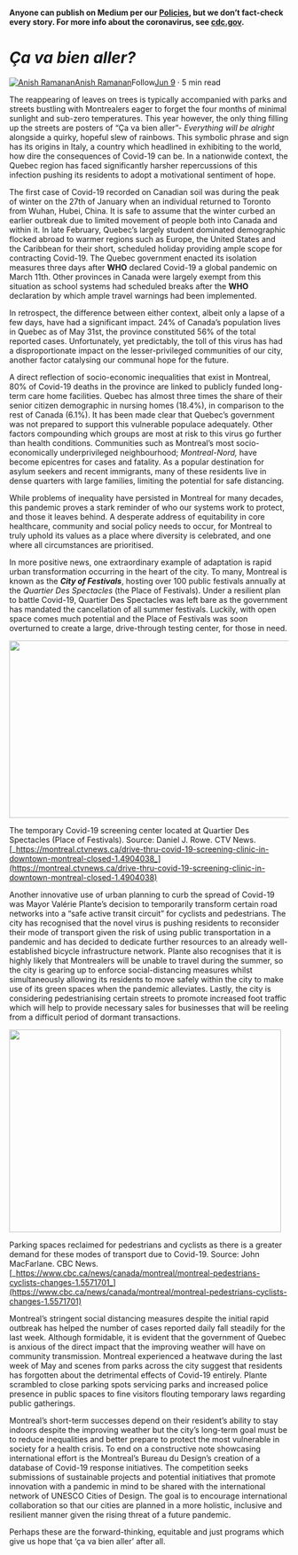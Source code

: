 #### Anyone can publish on Medium per our [Policies](https://help.medium.com/hc/en-us/categories/201931128-Policies-Safety?source=post_page-----5c988485f60c----------------------), but we don’t fact-check every story. For more info about the coronavirus, see [cdc.gov](https://www.cdc.gov/coronavirus/2019-nCoV?source=post_page-----5c988485f60c----------------------).

**_Ça va bien aller?_**
=======================

[![Anish Ramanan](https://miro.medium.com/fit/c/96/96/1*6pVzDs6fKO9X0_x201_iEA.jpeg)](https://medium.com/@anishramanan1?source=post_page-----5c988485f60c----------------------)[Anish Ramanan](https://medium.com/@anishramanan1?source=post_page-----5c988485f60c----------------------)Follow[Jun 9](https://medium.com/post-quarantine-urbanism/ça-va-bien-aller-5c988485f60c?source=post_page-----5c988485f60c----------------------) · 5 min read

The reappearing of leaves on trees is typically accompanied with parks and streets bustling with Montrealers eager to forget the four months of minimal sunlight and sub-zero temperatures. This year however, the only thing filling up the streets are posters of “Ça va bien aller”- _Everything will be alright_ alongside a quirky, hopeful slew of rainbows. This symbolic phrase and sign has its origins in Italy, a country which headlined in exhibiting to the world, how dire the consequences of Covid-19 can be. In a nationwide context, the Quebec region has faced significantly harsher repercussions of this infection pushing its residents to adopt a motivational sentiment of hope.

The first case of Covid-19 recorded on Canadian soil was during the peak of winter on the 27th of January when an individual returned to Toronto from Wuhan, Hubei, China. It is safe to assume that the winter curbed an earlier outbreak due to limited movement of people both into Canada and within it. In late February, Quebec’s largely student dominated demographic flocked abroad to warmer regions such as Europe, the United States and the Caribbean for their short, scheduled holiday providing ample scope for contracting Covid-19. The Quebec government enacted its isolation measures three days after **WHO** declared Covid-19 a global pandemic on March 11th. Other provinces in Canada were largely exempt from this situation as school systems had scheduled breaks after the **WHO** declaration by which ample travel warnings had been implemented.

In retrospect, the difference between either context, albeit only a lapse of a few days, have had a significant impact. 24% of Canada’s population lives in Quebec as of May 31st, the province constituted 56% of the total reported cases. Unfortunately, yet predictably, the toll of this virus has had a disproportionate impact on the lesser-privileged communities of our city, another factor catalysing our communal hope for the future.

A direct reflection of socio-economic inequalities that exist in Montreal, 80% of Covid-19 deaths in the province are linked to publicly funded long-term care home facilities. Quebec has almost three times the share of their senior citizen demographic in nursing homes (18.4%), in comparison to the rest of Canada (6.1%). It has been made clear that Quebec’s government was not prepared to support this vulnerable populace adequately. Other factors compounding which groups are most at risk to this virus go further than health conditions. Communities such as Montreal’s most socio-economically underprivileged neighbourhood; _Montreal-Nord,_ have become epicentres for cases and fatality. As a popular destination for asylum seekers and recent immigrants, many of these residents live in dense quarters with large families, limiting the potential for safe distancing.

While problems of inequality have persisted in Montreal for many decades, this pandemic proves a stark reminder of who our systems work to protect, and those it leaves behind. A desperate address of equitability in core healthcare, community and social policy needs to occur, for Montreal to truly uphold its values as a place where diversity is celebrated, and one where all circumstances are prioritised.

In more positive news, one extraordinary example of adaptation is rapid urban transformation occurring in the heart of the city. To many, Montreal is known as the **_City of Festivals_**, hosting over 100 public festivals annually at the _Quartier Des Spectacles_ (the Place of Festivals). Under a resilient plan to battle Covid-19, Quartier Des Spectacles was left bare as the government has mandated the cancellation of all summer festivals. Luckily, with open space comes much potential and the Place of Festivals was soon overturned to create a large, drive-through testing center, for those in need.

<img class="s t u hl ai" src="https://miro.medium.com/max/1140/1\*1ZqqVzCtFtwO8g4cnrjJYQ.png" width="570" height="320" srcSet="https://miro.medium.com/max/552/1\*1ZqqVzCtFtwO8g4cnrjJYQ.png 276w, https://miro.medium.com/max/1104/1\*1ZqqVzCtFtwO8g4cnrjJYQ.png 552w, https://miro.medium.com/max/1140/1\*1ZqqVzCtFtwO8g4cnrjJYQ.png 570w" sizes="570px" role="presentation"/>

The temporary Covid-19 screening center located at Quartier Des Spectacles (Place of Festivals). Source: Daniel J. Rowe. CTV News. [_https://montreal.ctvnews.ca/drive-thru-covid-19-screening-clinic-in-downtown-montreal-closed-1.4904038_](https://montreal.ctvnews.ca/drive-thru-covid-19-screening-clinic-in-downtown-montreal-closed-1.4904038)

Another innovative use of urban planning to curb the spread of Covid-19 was Mayor Valérie Plante’s decision to temporarily transform certain road networks into a “safe active transit circuit” for cyclists and pedestrians. The city has recognised that the novel virus is pushing residents to reconsider their mode of transport given the risk of using public transportation in a pandemic and has decided to dedicate further resources to an already well-established bicycle infrastructure network. Plante also recognises that it is highly likely that Montrealers will be unable to travel during the summer, so the city is gearing up to enforce social-distancing measures whilst simultaneously allowing its residents to move safely within the city to make use of its green spaces when the pandemic alleviates. Lastly, the city is considering pedestrianising certain streets to promote increased foot traffic which will help to provide necessary sales for businesses that will be reeling from a difficult period of dormant transactions.

<img class="s t u hl ai" src="https://miro.medium.com/max/980/1\*HnIqGD6svvxdcNaEyWLjvA.png" width="490" height="366" srcSet="https://miro.medium.com/max/552/1\*HnIqGD6svvxdcNaEyWLjvA.png 276w, https://miro.medium.com/max/980/1\*HnIqGD6svvxdcNaEyWLjvA.png 490w" sizes="490px" role="presentation"/>

Parking spaces reclaimed for pedestrians and cyclists as there is a greater demand for these modes of transport due to Covid-19. Source: John MacFarlane. CBC News. [_https://www.cbc.ca/news/canada/montreal/montreal-pedestrians-cyclists-changes-1.5571701_](https://www.cbc.ca/news/canada/montreal/montreal-pedestrians-cyclists-changes-1.5571701)

Montreal’s stringent social distancing measures despite the initial rapid outbreak has helped the number of cases reported daily fall steadily for the last week. Although formidable, it is evident that the government of Quebec is anxious of the direct impact that the improving weather will have on community transmission. Montreal experienced a heatwave during the last week of May and scenes from parks across the city suggest that residents has forgotten about the detrimental effects of Covid-19 entirely. Plante scrambled to close parking spots servicing parks and increased police presence in public spaces to fine visitors flouting temporary laws regarding public gatherings.

Montreal’s short-term successes depend on their resident’s ability to stay indoors despite the improving weather but the city’s long-term goal must be to reduce inequalities and better prepare to protect the most vulnerable in society for a health crisis. To end on a constructive note showcasing international effort is the Montreal’s Bureau du Design’s creation of a database of Covid-19 response initiatives. The competition seeks submissions of sustainable projects and potential initiatives that promote innovation with a pandemic in mind to be shared with the international network of UNESCO Cities of Design. The goal is to encourage international collaboration so that our cities are planned in a more holistic, inclusive and resilient manner given the rising threat of a future pandemic.

Perhaps these are the forward-thinking, equitable and just programs which give us hope that ‘ça va bien aller’ after all.
